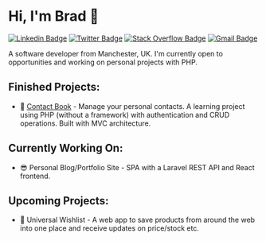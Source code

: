 # Hi, I'm Brad 👋
[![Linkedin Badge](https://img.shields.io/badge/LinkedIn-0077B5?style=for-the-badge&logo=linkedin&logoColor=white)](https://www.linkedin.com/in/bradjsingleton/)
[![Twitter Badge](https://img.shields.io/badge/Twitter-1DA1F2?style=for-the-badge&logo=twitter&logoColor=white)](https://www.twitter.com/bradsi_)
[![Stack Overflow Badge](https://img.shields.io/badge/Stack_Overflow-FE7A16?style=for-the-badge&logo=stack-overflow&logoColor=white)](https://stackoverflow.com/users/12578362/brad-singleton)
[![Gmail Badge](https://img.shields.io/badge/Gmail-D14836?style=for-the-badge&logo=gmail&logoColor=white)](mailto:bsingleton.uk@gmail.com)

A software developer from Manchester, UK. I'm currently open to opportunities and working on personal projects with PHP.

## Finished Projects:
- 📑 [Contact Book](https://github.com/bradsi/contact-book) - Manage your personal contacts. A learning project using PHP (without a framework) with authentication and CRUD operations. Built with MVC architecture.

## Currently Working On:
- 😎 Personal Blog/Portfolio Site - SPA with a Laravel REST API and React frontend.

## Upcoming Projects:
- 💖 Universal Wishlist - A web app to save products from around the web into one place and receive updates on price/stock etc.
